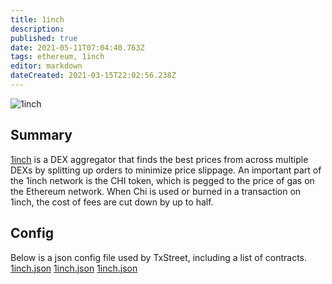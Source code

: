 ```yaml
---
title: 1inch
description:
published: true
date: 2021-05-11T07:04:40.763Z
tags: ethereum, 1inch
editor: markdown
dateCreated: 2021-03-15T22:02:56.238Z
---
```


![1inch](https://txstreet.com/static/img/singles/house_logos/1inch.png)

## Summary

[1inch](https://out.txstreet.com/1inch) is a DEX aggregator that finds the best prices from across multiple DEXs by splitting up orders to minimize price slippage. An important part of the 1inch network is the CHI token, which is pegged to the price of gas on the Ethereum network. When Chi is used or burned in a transaction on 1inch, the cost of fees are cut down by up to half.

## Config

Below is a json config file used by TxStreet, including a list of contracts. [1inch.json](/ethereum/houses/1inch.json) [1inch.json](/ethereum/houses/1inch.json) [1inch.json](/ethereum/houses/1inch.json)